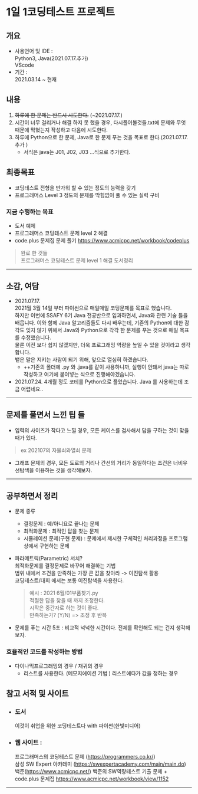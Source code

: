 # 1일 1코딩테스트 프로젝트

## 개요 
* 사용언어 및 IDE :   
 Python3, Java(2021.07.17.추가)     
 VScode
* 기간 :   
 2021.03.14 ~ 현재    
 
 
## 내용   
1. ~~하루에 한 문제는 반드시 시도한다.~~ (~2021.07.17.)
2. 시간이 너무 걸리거나 해결 하지 못 했을 경우, 다시풀어볼것들.txt에 문제와 무엇 때문에 막혔는지 작성하고 다음에 시도한다.
3. 하루에 Python으로 한 문제, Java로 한 문제 푸는 것을 목표로 한다.(2021.07.17. 추가 )  
    + 서식은 java는 J01, J02, J03 ...식으로 추가한다.

## 최종목표   
* 코딩테스트 전형을 반가워 할 수 있는 정도의 능력을 갖기
* 프로그래머스 Level 3 정도의 문제를 막힘없이 풀 수 있는 실력 구비

### 지금 수행하는 목표
* 도서 예제
* 프로그래머스 코딩테스트 문제 level 2 해결
* code.plus 문제집 문제 풀기 https://www.acmicpc.net/workbook/codeplus

> 완료 한 것들  
 프로그래머스 코딩테스트 문제 level 1 해결
 도서정리
***

## 소감, 여담
* 2021.07.17.   
    2021월 3월 14일 부터 파이썬으로 매일매일 코딩문제를  목표로 했습니다.    
    하지만 이번에 SSAFY 6기 Java 전공반으로 입과하면서, Java와 관련 기술 들을 배웁니다.
    이와 함께 Java 알고리즘들도 다시 배우는데, 기존의 Python에 대한 감각도 잊지 않기 위해서 Java와 Python으로 각각 한 문제를 푸는 것으로 매일 목표를 수정했습니다.      
    물론 이전 보다 쉽지 않겠지만, 더욱 프로그래밍 역량을 높일 수 있을 것이라고 생각합니다.      
    뱉은 말은 지키는 사람이 되기 위해, 앞으로 열심히 하겠습니다.
    + ++기존의 폴더에 .py 와 .java를 같이 사용하니까, 실행이 안돼서 java는 따로 작성하고 여기에 붙여넣는 식으로 진행해야겠습니다.
* 2021.07.24.
    4개월 정도 코테를 Python으로 풀었습니다. Java 를 사용하는데 조금 어렵네요..
***

## 문제를 풀면서 느낀 팁 들
* 입력의 사이즈가 작다고 느낄 경우, 모든 케이스를 검사해서 답을 구하는 것이 맞을 때가 있다.
>ex 202107의 자물쇠와열쇠 문제

* 그래프 문제의 경우, 모든 도로의 거리나 간선의 거리가 동일하다는 조건은 너비우선탐색을 이용하는 것을 생각해보자.

*** 

## 공부하면서 정리
* 문제 종류        
    + 결정문제 : 예/아니요로 끝나는 문제        
    + 최적화문제 : 최적인 답을 찾는 문제        
    + 시뮬레이션 문제(구현 문제) : 문제에서 제시한 구체적인 처리과정을 프로그램 상에서 구현하는 문제 

* 파라메트릭(Parametric) 서치?   
    최적화문제를 결정문제로 바꾸어 해결하는 기법    
    범위 내에서 조건을 만족하는 가장 큰 값을 찾아라 -> 이진탐색 활용   
    코딩테스트/대회 에서는 보통 이진탐색을 사용한다.   
    > 예시 : 2021 6월/01부품찾기.py   
    > 적절한 답을 찾을 때 까지 조정한다.   
    > 시작은 중간자로 하는 것이 좋다.    
    > 만족하는가? (Y/N) => 조정 후 반복

* 문제를 푸는 시간
    5초 : 비교적 넉넉한 시간이다. 전체를 확인해도 되는 건지 생각해보자.
    
### 효율적인 코드를 작성하는 방법   
* 다이나믹프로그래밍의 경우 / 재귀의 경우   
    + 리스트를 사용한다. (메모지에이션 기법 ) 리스트에다가 값을 정하는 경우


## 참고 서적 및 사이트
* ### 도서  
    이것이 취업을 위한 코딩테스트다 with 파이썬(한빛미디어)
* ### 웹 사이트 :    
    프로그래머스의 코딩테스트 문제 (https://programmers.co.kr/)   
    삼성 SW Expert 아카데미 (https://swexpertacademy.com/main/main.do)      
    백준(https://www.acmicpc.net/)
    백준의 SW역량테스트 기출 문제 + code.plus 문제집
    https://www.acmicpc.net/workbook/view/1152
 
 ***
 
